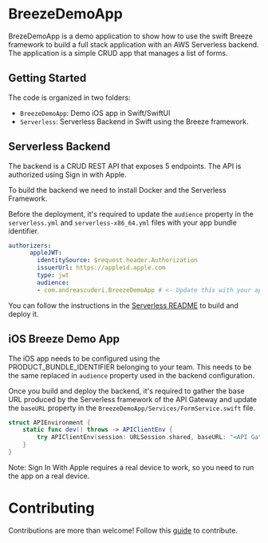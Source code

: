 # BreezeDemoApp

BrezeDemoApp is a demo application to show how to use the swift Breeze framework to build a full stack application with an AWS Serverless backend.
The application is a simple CRUD app that manages a list of forms.

## Getting Started

The code is organized in two folders: 

- `BreezeDemoApp`: Demo iOS app in Swift/SwiftUI
- `Serverless`: Serverless Backend in Swift using the Breeze framework.

## Serverless Backend

The backend is a CRUD REST API that exposes 5 endpoints.
The API is authorized using Sign in with Apple.

To build the backend we need to install Docker and the Serverless Framework.

Before the deployment, it's required to update the `audience` property in the `serverless.yml` and `serverless-x86_64.yml` files with your app bundle identifier.

```yml
authorizers:
      appleJWT:
        identitySource: $request.header.Authorization
        issuerUrl: https://appleid.apple.com
        type: jwt
        audience:
        - com.andreascuderi.BreezeDemoApp # <- Update this with your app bundle identifier
```

You can follow the instructions in the [Serverless README](Serverless/README.md) to build and deploy it.

## iOS Breeze Demo App

The iOS app needs to be configured using the PRODUCT_BUNDLE_IDENTIFIER belonging to your team.
This needs to be the same replaced in `audience` property used in the backend configuration.

Once you build and deploy the backend, it's required to gather the base URL produced by the Serverless framework of the API Gateway and update the `baseURL` property in the `BreezeDemoApp/Services/FormService.swift` file.


```swift
struct APIEnvironment {
    static func dev() throws -> APIClientEnv {
        try APIClientEnv(session: URLSession.shared, baseURL: "<API Gateway URL>")
    }
}
```

Note:
Sign In With Apple requires a real device to work, so you need to run the app on a real device.

# Contributing

Contributions are more than welcome! Follow this [guide](https://github.com/swift-sprinter/BreezeDemoApp/blob/main/CONTRIBUTING.md) to contribute.